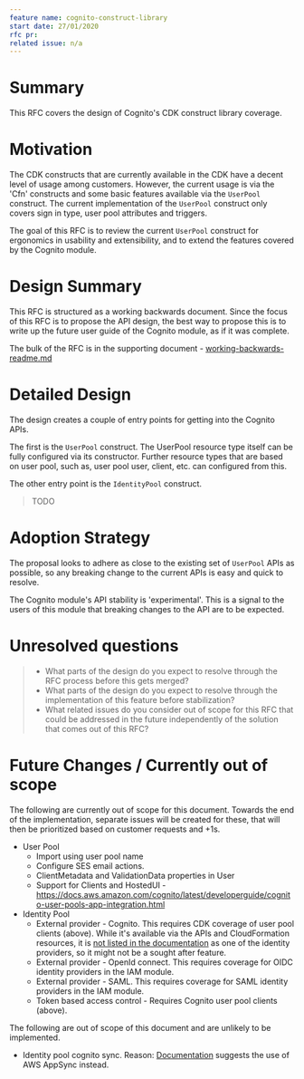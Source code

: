 ```yaml
---
feature name: cognito-construct-library
start date: 27/01/2020
rfc pr:
related issue: n/a
---
```


# Summary

This RFC covers the design of Cognito's CDK construct library coverage.

# Motivation

The CDK constructs that are currently available in the CDK have a decent level of usage among customers. However, the
current usage is via the 'Cfn' constructs and some basic features available via the `UserPool` construct. The current
implementation of the `UserPool` construct only covers sign in type, user pool attributes and triggers.

The goal of this RFC is to review the current `UserPool` construct for ergonomics in usability and extensibility, and
to extend the features covered by the Cognito module.

# Design Summary

This RFC is structured as a working backwards document. Since the focus of this RFC is to propose the API design, the
best way to propose this is to write up the future user guide of the Cognito module, as if it was complete.

The bulk of the RFC is in the supporting document -
[working-backwards-readme.md](./0095-cognito-construct-library/working-backwards-readme.md)

# Detailed Design

The design creates a couple of entry points for getting into the Cognito APIs.

The first is the `UserPool` construct. The UserPool resource type itself can be fully configured via its constructor.
Further resource types that are based on user pool, such as, user pool user, client, etc. can configured from this.

The other entry point is the `IdentityPool` construct.
> TODO

# Adoption Strategy

The proposal looks to adhere as close to the existing set of `UserPool` APIs as possible, so any breaking change to the
current APIs is easy and quick to resolve.

The Cognito module's API stability is 'experimental'. This is a signal to the users of this module that breaking
changes to the API are to be expected.

# Unresolved questions

> - What parts of the design do you expect to resolve through the RFC process
>   before this gets merged?
> - What parts of the design do you expect to resolve through the implementation
>   of this feature before stabilization?
> - What related issues do you consider out of scope for this RFC that could be
>   addressed in the future independently of the solution that comes out of this
>   RFC?

# Future Changes / Currently out of scope

The following are currently out of scope for this document. Towards the end of the implementation, separate issues will
be created for these, that will then be prioritized based on customer requests and +1s.

* User Pool
  * Import using user pool name
  * Configure SES email actions.
  * ClientMetadata and ValidationData properties in User
  * Support for Clients and HostedUI - https://docs.aws.amazon.com/cognito/latest/developerguide/cognito-user-pools-app-integration.html
* Identity Pool
  * External provider - Cognito. This requires CDK coverage of user pool clients (above). While it's available via the
    APIs and CloudFormation resources, it is [not listed in the
    documentation](https://docs.aws.amazon.com/cognito/latest/developerguide/external-identity-providers.html) as one
    of the identity providers, so it might not be a sought after feature.
  * External provider - OpenId connect. This requires coverage for OIDC identity providers in the IAM module.
  * External provider - SAML. This requires coverage for SAML identity providers in the IAM module.
  * Token based access control - Requires Cognito user pool clients (above).

The following are out of scope of this document and are unlikely to be implemented.

* Identity pool cognito sync. Reason:
  [Documentation](https://docs.aws.amazon.com/cognito/latest/developerguide/cognito-sync.html) suggests the use of AWS
  AppSync instead.


